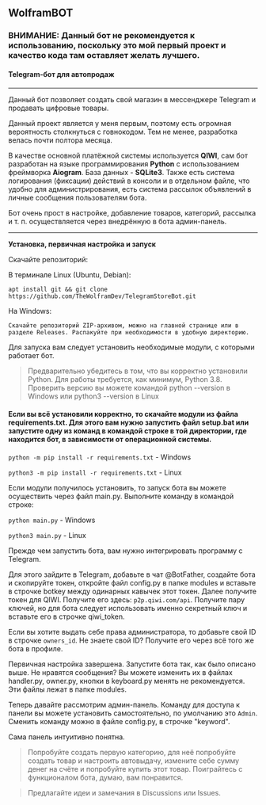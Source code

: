 ## WolframBOT

### ВНИМАНИЕ: Данный бот не рекомендуется к использованию, поскольку это мой первый проект и качество кода там оставляет желать лучшего. 

#### Telegram-бот для автопродаж

---------

Данный бот позволяет создать свой магазин в мессенджере Telegram и продавать цифровые товары.

Данный проект является у меня первым, поэтому есть огромная вероятность столкнуться с говнокодом. Тем не менее, разработка велась почти полтора месяца.

В качестве основной платёжной системы используется ****QIWI****, сам бот разработан на языке программирования ****Python**** с использованием фреймворка ****Aiogram****. База данных - ****SQLite3****. Также есть система логирования (фиксации) действий в консоли и в отдельном файле, что удобно для администрирования, есть система рассылок объявлений в личные сообщения пользователям бота.

Бот очень прост в настройке, добавление товаров, категорий, рассылка и т. п. осуществляется через внедрённую в бота админ-панель.

------

**Установка, первичная настройка и запуск**

Скачайте репозиторий:

В терминале Linux (Ubuntu, Debian): 

```apt install git && git clone https://github.com/TheWolframDev/TelegramStoreBot.git```

На Windows:

```Скачайте репозиторий ZIP-архивом, можно на главной странице или в разделе Releases. Распакуйте при необходимости в удобную директорию.```

Для запуска вам следует установить необходимые модули, с которыми работает бот.

>Предварительно убедитесь в том, что вы корректно установили Python. Для работы требуется, как минимум, Python 3.8. Проверить версию вы можете командой python --version в Windows или python3 --version в Linux

#### Если вы всё установили корректно, то скачайте модули из файла requirements.txt. Для этого вам нужно запустить файл setup.bat или запустите одну из команд в командой строке в той директории, где находится бот, в зависимости от операционной системы.

`python -m pip install -r requirements.txt`  - Windows 

`python3 -m pip install -r requirements.txt` - Linux

Если модули получилось установить, то запуск бота вы можете осуществить через файл main.py. Выполните команду в командой строке:

`python main.py` - Windows 

`python3 main.py` - Linux

Прежде чем запустить бота, вам нужно интегрировать программу с Telegram.

Для этого зайдите в Telegram, добавьте в чат @BotFather, создайте бота и скопируйте токен, откройте файл config.py в папке modules и вставьте в строчке botkey между одинарных кавычек этот токен. Далее получите токен для QIWI. Получите его здесь: `p2p.qiwi.com/api`. Получите пару ключей, но для бота следует использовать именно секретный ключ и вставьте его в строчке qiwi_token.

Если вы хотите выдать себе права администратора, то добавьте свой ID в строчке `owners_id`. Не знаете свой ID? Получите его через всё того же бота в профиле.

Первичная настройка завершена. Запустите бота так, как было описано выше. Не нравятся сообщения? Вы можете изменить их в файлах handler.py, owner.py, кнопки в keyboard.py менять не рекомендуется. Эти файлы лежат в папке modules.

Теперь давайте рассмотрим админ-панель. Команду для доступа к панели вы можете установить самостоятельно, по умолчанию это `Admin`. Сменить команду можно в файле config.py, в строчке "keyword".

Сама панель интуитивно понятна. 

>Попробуйте создать первую категорию, для неё попробуйте создать товар и настроить автовыдачу, измените себе сумму денег на счёте и попробуйте купить этот товар. Поиграйтесь с функционалом бота, думаю, вам понравится.

> Предлагайте идеи и замечания в Discussions или Issues.

